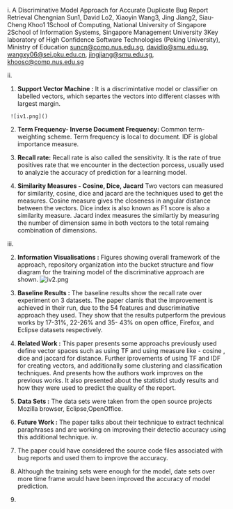 i. A Discriminative Model Approach for Accurate Duplicate Bug Report Retrieval Chengnian Sun1, David Lo2, Xiaoyin Wang3, Jing Jiang2, Siau-Cheng Khoo1 1School of Computing, National University of Singapore 2School of Information Systems, Singapore Management University
3Key laboratory of High Confidence Software Technologies (Peking University), Ministry of Education suncn@comp.nus.edu.sg, davidlo@smu.edu.sg, wangxy06@sei.pku.edu.cn, jingjiang@smu.edu.sg, khoosc@comp.nus.edu.sg

ii.
   1. **Support Vector Machine :** 
     It is a discrimintative model or classifier on labelled vectors, which separtes the  vectors into different classes with largest margin.

     ![iv1.png]()
    
   2. **Term Frequency- Inverse Document Frequency:**
     Common term-weighting scheme. Term frequency is local to document. IDF is global importance measure.

   3. **Recall rate:**
    Recall rate is also called the sensitivity. It is the rate of true positives rate that we encounter in the dectection porcess, usually used to analyzie the accuracy of prediction for a learning model.
   
   4. **Similarity Measures - Cosine, Dice, Jacard**
    Two vectors can measured for similarity, cosine, dice and jacard are the techniques used to get the measures. Cosine measure gives the closeness in angular distance between the vectors. Dice index is also known as F1 score is also a similarity measure. Jacard index  measures the similartiy by measuring the number of dimension same in both vectors to the total remaing combination of dimensions. 

iii.

   2. **Information Visualisations :**
     Figures showing overall framework of the approach, repository organization into the bucket structure and flow diagram for the training model of the discriminative approach are shown.
     ![iv2.png]()

   3. **Baseline Results :**
     The baseline results show the recall rate over experiment on 3 datasets. The paper clamis that the improvement is achieved in their run, due to the 54 features and duscriminative approach they used. They show that the results putperform the previous works by 17-31%, 22-26% and 35- 43% on open office, Firefox, and Eclipse datasets respectively.

   4. **Related Work :**
     This paper presents some approachs previously used define vector spaces such as using TF and using measure like  - cosine , dice and jaccard for distance. Further iprovements of using TF and IDF for creating vectors, and additionally some clustering and classification techniques. And presents how the authors work improves on the previous works. It also presented about the statisticl study results and how they were used to predict the quality of the report.

   5. **Data Sets :**
     The data sets were taken from the open source projects Mozilla browser, Eclipse,OpenOffice. 

   6. **Future Work :**
      The paper talks about their technique to extract technical paraphrases and are working on improving their detectio accuracy using this additional technique.
iv.
  1.  The paper could have considered the source code files associated with bug reports and used them to improve the accuracy.

  2.  Although the training sets were enough for the model, date sets over more time frame would have been improved the accuracy of model prediction.
  
  3.  